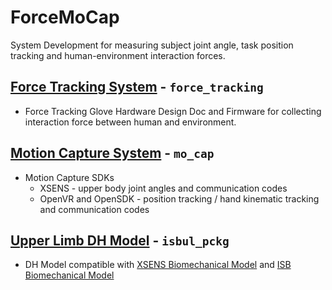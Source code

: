# ForceMoCap
System Development for measuring subject joint angle, task position tracking and human-environment interaction forces.

## [Force Tracking System]((https://github.com/UniMelbHumanRoboticsLab/ForceMoCap/tree/main/force_tracking)) - `force_tracking`
- Force Tracking Glove Hardware Design Doc and Firmware for collecting interaction force between human and environment.

## [Motion Capture System](https://github.com/UniMelbHumanRoboticsLab/ForceMoCap/tree/main/mo_cap)  - `mo_cap`
- Motion Capture SDKs
    - XSENS - upper body joint angles and communication codes
    - OpenVR and OpenSDK - position tracking / hand kinematic tracking and communication codes

## [Upper Limb DH Model](https://github.com/UniMelbHumanRoboticsLab/ForceMoCap/tree/main/isbul_pckg)  - `isbul_pckg`
- DH Model compatible with [XSENS Biomechanical Model](https://base.movella.com/s/article/MVN-Biomechanical-Model?language=en_US) and [ISB Biomechanical Model](https://www.sciencedirect.com/science/article/pii/S002192900400301X?via%3Dihub)
